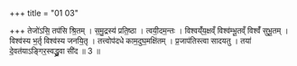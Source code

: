 +++
title = "01 03"

+++
तेजो॑ऽसि॒ तप॑सि श्रि॒तम् । स॒मु॒द्रस्य॑ प्रति॒ष्ठा । त्वयी॒दम॒न्तः । विश्वय्ँ॑य॒क्षव्ँ विश्व॑म्भू॒तव्ँ विश्वँ॑ सुभू॒तम् ।  विश्व॑स्य भ॒र्तृ विश्व॑स्य जनयि॒तृ । तत्त्वोप॑दधे काम॒दुघ॒मक्षि॑तम् । प्र॒जाप॑तिस्त्वा सादयतु ।  तया॑ दे॒वत॑याऽङ्गिर॒स्वद्ध्रु॒वा सी॑द ॥ 3 ॥

